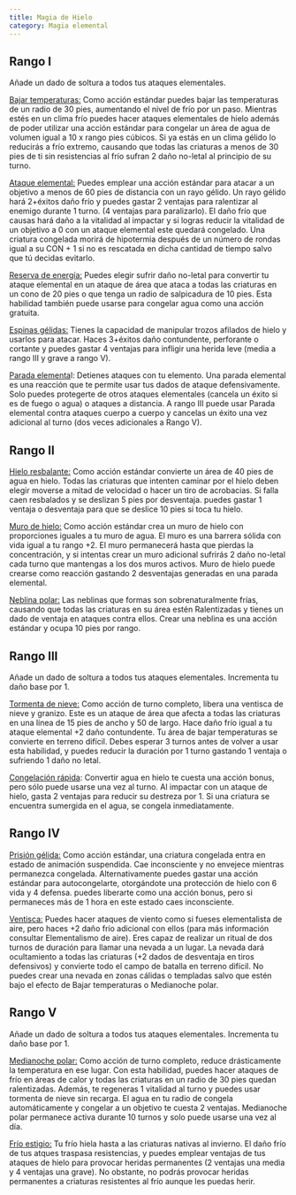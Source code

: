 ```yaml
---
title: Magia de Hielo
category: Magia elemental
---
```


## Rango I

Añade un dado de soltura a todos tus ataques elementales.

<u>Bajar temperaturas:</u> Como acción estándar puedes bajar las temperaturas de un radio de 30 pies, aumentando el nivel de frío por un paso. Mientras estés en un clima frío puedes hacer ataques elementales de hielo además de poder utilizar una acción estándar para congelar un área de agua de volumen igual a 10 x rango pies cúbicos. Si ya estás en un clima gélido lo reducirás a frío extremo, causando que todas las criaturas a menos de 30 pies de ti sin resistencias al frío sufran 2 daño no-letal al principio de su turno. 

<u>Ataque elemental:</u> Puedes emplear una acción estándar para atacar a un objetivo a menos de 60 pies de distancia con un rayo gélido. Un rayo gélido hará 2+éxitos daño frío y puedes gastar 2 ventajas para ralentizar al enemigo durante 1 turno. (4 ventajas para paralizarlo). El daño frío que causas hará daño a la vitalidad al impactar y si logras reducir la vitalidad de un objetivo a 0 con un ataque elemental este quedará congelado. Una criatura congelada morirá de hipotermia después de un número de rondas igual a su CON + 1 si no es rescatada en dicha cantidad de tiempo salvo que tú decidas evitarlo.

<u>Reserva de energía:</u> Puedes elegir sufrir daño no-letal para convertir tu ataque elemental  en un ataque de área que ataca a todas las criaturas en un cono de 20 pies o que tenga un radio de salpicadura de 10 pies. Esta habilidad también puede usarse para congelar agua como una acción gratuita.

<u>Espinas gélidas:</u> Tienes la capacidad de manipular trozos afilados de hielo y usarlos para atacar. Haces 3+éxitos daño contundente, perforante o cortante y puedes gastar 4 ventajas para infligir una herida leve (media a rango III y grave a rango V).

<u>Parada elementa</u>l: Detienes ataques con tu elemento. Una parada elemental es una reacción que te permite usar tus dados de ataque defensivamente. Solo puedes protegerte de otros ataques elementales (cancela un éxito si es de fuego o agua) o ataques a distancia. A rango III puede usar Parada elemental contra ataques cuerpo a cuerpo y cancelas un éxito una vez adicional al turno (dos veces adicionales a Rango V).

## Rango II

<u>Hielo resbalante:</u> Como acción estándar convierte un área de 40 pies de agua en hielo. Todas las criaturas que intenten caminar por el hielo deben elegir moverse a mitad de velocidad o hacer un tiro de acrobacias. Si falla caen resbalados y se deslizan 5 pies por desventaja. puedes gastar 1 ventaja o desventaja para que se deslice 10 pies si toca tu hielo.

<u>Muro de hielo:</u> Como acción estándar crea un muro de hielo con proporciones iguales a tu muro de agua. El muro es una barrera sólida con vida igual a tu rango +2. El muro permanecerá hasta que pierdas la concentración, y si intentas crear un muro adicional sufrirás 2 daño no-letal cada turno que mantengas a los dos muros activos. Muro de hielo puede crearse como reacción gastando 2 desventajas generadas en una parada elemental.

<u>Neblina polar:</u> Las neblinas que formas son sobrenaturalmente frías, causando que todas las criaturas en su área estén Ralentizadas y tienes un dado de ventaja en ataques contra ellos. Crear una neblina es una acción estándar y ocupa 10 pies por rango. 

## Rango III

Añade un dado de soltura a todos tus ataques elementales. Incrementa tu daño base por 1.

<u>Tormenta de nieve:</u> Como acción de turno completo, libera una ventisca de nieve y granizo. Este es un ataque de área que afecta a todas las criaturas en una línea de 15 pies de ancho y 50 de largo. Hace daño frío igual a tu ataque elemental +2 daño contundente. Tu área de bajar temperaturas se convierte en terreno difícil. Debes esperar 3 turnos antes de volver a usar esta habilidad, y puedes reducir la duración por 1 turno gastando 1 ventaja o sufriendo 1 daño no letal.

<u>Congelación rápida</u>: Convertir agua en hielo te cuesta una acción bonus, pero sólo puede usarse una vez al turno. Al impactar con un ataque de hielo, gasta 2 ventajas para reducir su destreza por 1. Si una criatura se encuentra sumergida en el agua, se congela inmediatamente.

## Rango IV 

<u>Prisión gélida:</u> Como acción estándar, una criatura congelada entra en estado de animación suspendida. Cae inconsciente y no envejece mientras permanezca congelada. Alternativamente puedes gastar una acción estándar para autocongelarte, otorgándote una protección de hielo con 6 vida y 4 defensa. puedes liberarte como una acción bonus, pero si permaneces más de 1 hora en este estado caes inconsciente.

<u>Ventisca:</u> Puedes hacer ataques de viento como si fueses elementalista de aire, pero haces +2 daño frío adicional con ellos (para más información consultar Elementalismo de aire). Eres capaz de realizar un ritual de dos turnos de duración para llamar una nevada a un lugar. La nevada dará ocultamiento a todas las criaturas (+2 dados de desventaja en tiros defensivos) y convierte todo el campo de batalla en terreno difícil. No puedes crear una nevada en zonas cálidas o templadas salvo que estén bajo el efecto de Bajar temperaturas o Medianoche polar.

## Rango V

Añade un dado de soltura a todos tus ataques elementales. Incrementa tu daño base por 1.

<u>Medianoche polar:</u> Como acción de turno completo, reduce drásticamente la temperatura en ese lugar. Con esta habilidad, puedes hacer ataques de frío en áreas de calor y todas las criaturas en un radio de 30 pies quedan ralentizadas. Además, te regeneras 1 vitalidad al turno y puedes usar tormenta de nieve sin recarga. El agua en tu radio de congela automáticamente y congelar a un objetivo te cuesta 2 ventajas. Medianoche polar permanece activa durante 10 turnos y solo puede usarse una vez al día.

<u>Frío estigio:</u> Tu frío hiela hasta a las criaturas nativas al invierno. El daño frío de tus atques traspasa resistencias, y puedes emplear ventajas de tus ataques de hielo para provocar heridas permanentes (2 ventajas una media y 4 ventajas una grave). No obstante, no podrás provocar heridas permanentes a criaturas resistentes al frío aunque les puedas herir.
